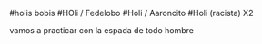 #holis bobis
#HOli / Fedelobo
#Holi / Aaroncito
#Holi (racista) X2


vamos a practicar con la espada de todo hombre